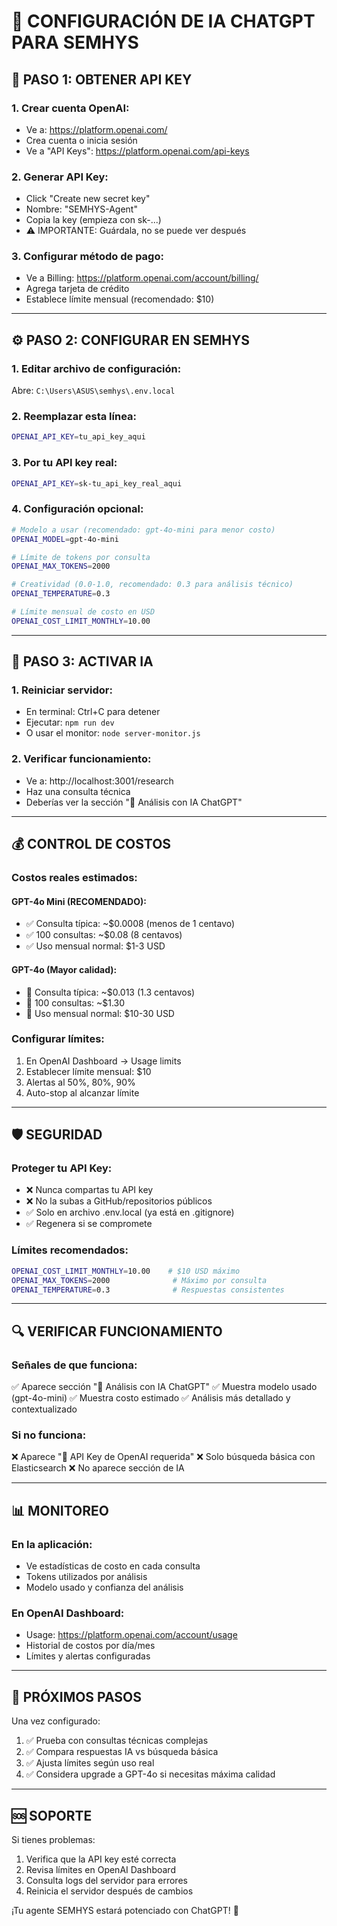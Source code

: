 # 🤖 CONFIGURACIÓN DE IA CHATGPT PARA SEMHYS

## 🔑 PASO 1: OBTENER API KEY

### 1. Crear cuenta OpenAI:
- Ve a: https://platform.openai.com/
- Crea cuenta o inicia sesión
- Ve a "API Keys": https://platform.openai.com/api-keys

### 2. Generar API Key:
- Click "Create new secret key"
- Nombre: "SEMHYS-Agent"
- Copia la key (empieza con sk-...)
- ⚠️ IMPORTANTE: Guárdala, no se puede ver después

### 3. Configurar método de pago:
- Ve a Billing: https://platform.openai.com/account/billing/
- Agrega tarjeta de crédito
- Establece límite mensual (recomendado: $10)

---

## ⚙️ PASO 2: CONFIGURAR EN SEMHYS

### 1. Editar archivo de configuración:
Abre: `C:\Users\ASUS\semhys\.env.local`

### 2. Reemplazar esta línea:
```bash
OPENAI_API_KEY=tu_api_key_aqui
```

### 3. Por tu API key real:
```bash
OPENAI_API_KEY=sk-tu_api_key_real_aqui
```

### 4. Configuración opcional:
```bash
# Modelo a usar (recomendado: gpt-4o-mini para menor costo)
OPENAI_MODEL=gpt-4o-mini

# Límite de tokens por consulta
OPENAI_MAX_TOKENS=2000

# Creatividad (0.0-1.0, recomendado: 0.3 para análisis técnico)
OPENAI_TEMPERATURE=0.3

# Límite mensual de costo en USD
OPENAI_COST_LIMIT_MONTHLY=10.00
```

---

## 🚀 PASO 3: ACTIVAR IA

### 1. Reiniciar servidor:
- En terminal: Ctrl+C para detener
- Ejecutar: `npm run dev`
- O usar el monitor: `node server-monitor.js`

### 2. Verificar funcionamiento:
- Ve a: http://localhost:3001/research
- Haz una consulta técnica
- Deberías ver la sección "🤖 Análisis con IA ChatGPT"

---

## 💰 CONTROL DE COSTOS

### Costos reales estimados:

#### GPT-4o Mini (RECOMENDADO):
- ✅ Consulta típica: ~$0.0008 (menos de 1 centavo)
- ✅ 100 consultas: ~$0.08 (8 centavos)
- ✅ Uso mensual normal: $1-3 USD

#### GPT-4o (Mayor calidad):
- 🔹 Consulta típica: ~$0.013 (1.3 centavos)
- 🔹 100 consultas: ~$1.30
- 🔹 Uso mensual normal: $10-30 USD

### Configurar límites:
1. En OpenAI Dashboard → Usage limits
2. Establecer límite mensual: $10
3. Alertas al 50%, 80%, 90%
4. Auto-stop al alcanzar límite

---

## 🛡️ SEGURIDAD

### Proteger tu API Key:
- ❌ Nunca compartas tu API key
- ❌ No la subas a GitHub/repositorios públicos
- ✅ Solo en archivo .env.local (ya está en .gitignore)
- ✅ Regenera si se compromete

### Límites recomendados:
```bash
OPENAI_COST_LIMIT_MONTHLY=10.00    # $10 USD máximo
OPENAI_MAX_TOKENS=2000              # Máximo por consulta
OPENAI_TEMPERATURE=0.3              # Respuestas consistentes
```

---

## 🔍 VERIFICAR FUNCIONAMIENTO

### Señales de que funciona:
✅ Aparece sección "🤖 Análisis con IA ChatGPT"
✅ Muestra modelo usado (gpt-4o-mini)
✅ Muestra costo estimado
✅ Análisis más detallado y contextualizado

### Si no funciona:
❌ Aparece "🔑 API Key de OpenAI requerida"
❌ Solo búsqueda básica con Elasticsearch
❌ No aparece sección de IA

---

## 📊 MONITOREO

### En la aplicación:
- Ve estadísticas de costo en cada consulta
- Tokens utilizados por análisis
- Modelo usado y confianza del análisis

### En OpenAI Dashboard:
- Usage: https://platform.openai.com/account/usage
- Historial de costos por día/mes
- Límites y alertas configuradas

---

## 🎯 PRÓXIMOS PASOS

Una vez configurado:
1. ✅ Prueba con consultas técnicas complejas
2. ✅ Compara respuestas IA vs búsqueda básica
3. ✅ Ajusta límites según uso real
4. ✅ Considera upgrade a GPT-4o si necesitas máxima calidad

---

## 🆘 SOPORTE

Si tienes problemas:
1. Verifica que la API key esté correcta
2. Revisa límites en OpenAI Dashboard
3. Consulta logs del servidor para errores
4. Reinicia el servidor después de cambios

¡Tu agente SEMHYS estará potenciado con ChatGPT! 🚀